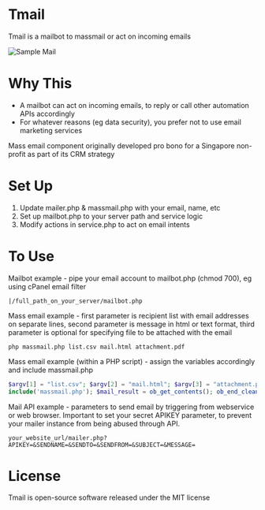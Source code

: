 # Tmail
Tmail is a mailbot to massmail or act on incoming emails

![Sample Mail](https://github.com/tebelorg/Tmail/raw/master/sample.jpg)

# Why This
- A mailbot can act on incoming emails, to reply or call other automation APIs accordingly
- For whatever reasons (eg data security), you prefer not to use email marketing services

Mass email component originally developed pro bono for a Singapore non-profit as part of its CRM strategy

# Set Up
1. Update mailer.php & massmail.php with your email, name, etc
2. Set up mailbot.php to your server path and service logic
3. Modify actions in service.php to act on email intents

# To Use
Mailbot example - pipe your email account to mailbot.php (chmod 700), eg using cPanel email filter
```
|/full_path_on_your_server/mailbot.php
```

Mass email example - first parameter is recipient list with email addresses on separate lines, second parameter is message in html or text format, third parameter is optional for specifying file to be attached with the email
```
php massmail.php list.csv mail.html attachment.pdf
```

Mass email example (within a PHP script) - assign the variables accordingly and include massmail.php
```php
$argv[1] = "list.csv"; $argv[2] = "mail.html"; $argv[3] = "attachment.pdf"; ob_start();
include('massmail.php'); $mail_result = ob_get_contents(); ob_end_clean(); echo $mail_result;
```

Mail API example - parameters to send email by triggering from webservice or web browser. Important to set your secret APIKEY parameter, to prevent your mailer instance from being abused through API.
```
your_website_url/mailer.php?APIKEY=&SENDNAME=&SENDTO=&SENDFROM=&SUBJECT=&MESSAGE=
```

# License
Tmail is open-source software released under the MIT license
